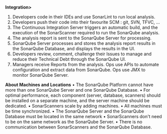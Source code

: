 <b>Integration> </b>

1.	Developers code in their IDEs and use SonarLint to run local analysis.
2.	Developers push their code into their favourite SCM : git, SVN, TFVC, ...
3.	The Continuous Integration Server triggers an automatic build, and the execution of the SonarScanner required to run the SonarQube analysis.
4.	The analysis report is sent to the SonarQube Server for processing.
5.	SonarQube Server processes and stores the analysis report results in the SonarQube Database, and displays the results in the UI.
6.	Developers review, comment, challenge their Issues to manage and reduce their Technical Debt through the SonarQube UI.
7.	Managers receive Reports from the analysis. Ops use APIs to automate configuration and extract data from SonarQube. Ops use JMX to monitor SonarQube Server.

<b>About Machines and Locations</b>
•	The SonarQube Platform cannot have more than one SonarQube Server and one SonarQube Database.
•	For optimal performance, each component (server, database, scanners) should be installed on a separate machine, and the server machine should be dedicated.
•	SonarScanners scale by adding machines.
•	All machines must be time synchronized.
•	The SonarQube Server and the SonarQube Database must be located in the same network
•	SonarScanners don't need to be on the same network as the SonarQube Server.
•	There is no communication between SonarScanners and the SonarQube Database.

